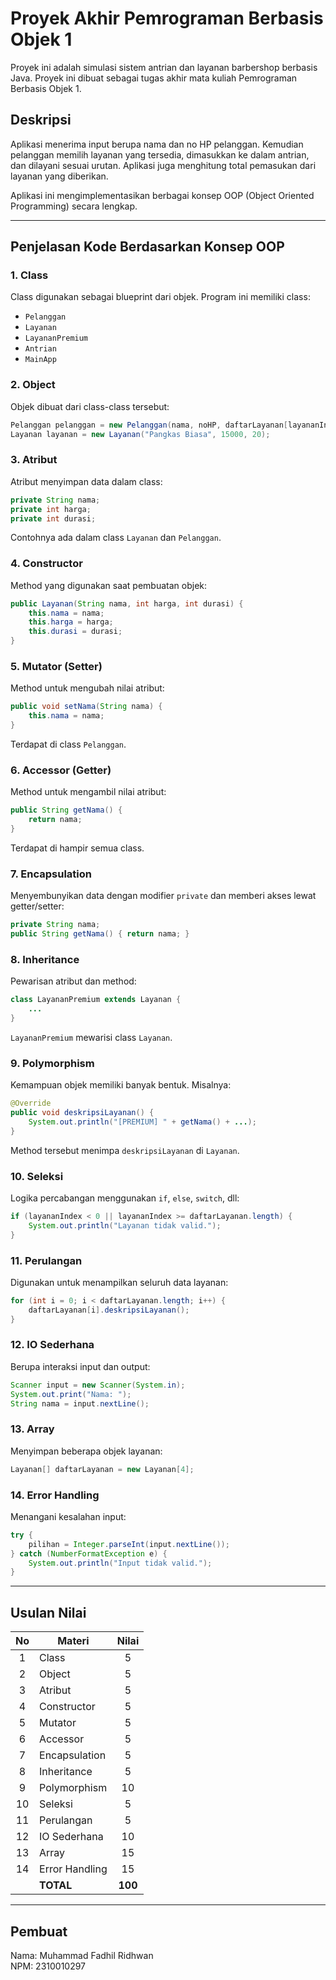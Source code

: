 # Proyek Akhir Pemrograman Berbasis Objek 1

Proyek ini adalah simulasi sistem antrian dan layanan barbershop berbasis Java. Proyek ini dibuat sebagai tugas akhir mata kuliah Pemrograman Berbasis Objek 1.

## Deskripsi

Aplikasi menerima input berupa nama dan no HP pelanggan. Kemudian pelanggan memilih layanan yang tersedia, dimasukkan ke dalam antrian, dan dilayani sesuai urutan. Aplikasi juga menghitung total pemasukan dari layanan yang diberikan.

Aplikasi ini mengimplementasikan berbagai konsep OOP (Object Oriented Programming) secara lengkap.

---

## Penjelasan Kode Berdasarkan Konsep OOP

### 1. **Class**
Class digunakan sebagai blueprint dari objek. Program ini memiliki class:
- `Pelanggan`
- `Layanan`
- `LayananPremium`
- `Antrian`
- `MainApp`

### 2. **Object**
Objek dibuat dari class-class tersebut:
```java
Pelanggan pelanggan = new Pelanggan(nama, noHP, daftarLayanan[layananIndex]);
Layanan layanan = new Layanan("Pangkas Biasa", 15000, 20);
```

### 3. **Atribut**
Atribut menyimpan data dalam class:
```java
private String nama;
private int harga;
private int durasi;
```
Contohnya ada dalam class `Layanan` dan `Pelanggan`.

### 4. **Constructor**
Method yang digunakan saat pembuatan objek:
```java
public Layanan(String nama, int harga, int durasi) {
    this.nama = nama;
    this.harga = harga;
    this.durasi = durasi;
}
```

### 5. **Mutator (Setter)**
Method untuk mengubah nilai atribut:
```java
public void setNama(String nama) {
    this.nama = nama;
}
```
Terdapat di class `Pelanggan`.

### 6. **Accessor (Getter)**
Method untuk mengambil nilai atribut:
```java
public String getNama() {
    return nama;
}
```
Terdapat di hampir semua class.

### 7. **Encapsulation**
Menyembunyikan data dengan modifier `private` dan memberi akses lewat getter/setter:
```java
private String nama;
public String getNama() { return nama; }
```

### 8. **Inheritance**
Pewarisan atribut dan method:
```java
class LayananPremium extends Layanan {
    ...
}
```
`LayananPremium` mewarisi class `Layanan`.

### 9. **Polymorphism**
Kemampuan objek memiliki banyak bentuk. Misalnya:
```java
@Override
public void deskripsiLayanan() {
    System.out.println("[PREMIUM] " + getNama() + ...);
}
```
Method tersebut menimpa `deskripsiLayanan` di `Layanan`.

### 10. **Seleksi**
Logika percabangan menggunakan `if`, `else`, `switch`, dll:
```java
if (layananIndex < 0 || layananIndex >= daftarLayanan.length) {
    System.out.println("Layanan tidak valid.");
}
```

### 11. **Perulangan**
Digunakan untuk menampilkan seluruh data layanan:
```java
for (int i = 0; i < daftarLayanan.length; i++) {
    daftarLayanan[i].deskripsiLayanan();
}
```

### 12. **IO Sederhana**
Berupa interaksi input dan output:
```java
Scanner input = new Scanner(System.in);
System.out.print("Nama: ");
String nama = input.nextLine();
```

### 13. **Array**
Menyimpan beberapa objek layanan:
```java
Layanan[] daftarLayanan = new Layanan[4];
```

### 14. **Error Handling**
Menangani kesalahan input:
```java
try {
    pilihan = Integer.parseInt(input.nextLine());
} catch (NumberFormatException e) {
    System.out.println("Input tidak valid.");
}
```

---

## Usulan Nilai

| No  | Materi         |  Nilai  |
| :-: | -------------- | :-----: |
|  1  | Class          |    5    |
|  2  | Object         |    5    |
|  3  | Atribut        |    5    |
|  4  | Constructor    |    5    |
|  5  | Mutator        |    5    |
|  6  | Accessor       |    5    |
|  7  | Encapsulation  |    5    |
|  8  | Inheritance    |    5    |
|  9  | Polymorphism   |   10    |
| 10  | Seleksi        |    5    |
| 11  | Perulangan     |    5    |
| 12  | IO Sederhana   |   10    |
| 13  | Array          |   15    |
| 14  | Error Handling |   15    |
|     | **TOTAL**      | **100** |

---

## Pembuat

Nama: Muhammad Fadhil Ridhwan  
NPM: 2310010297
